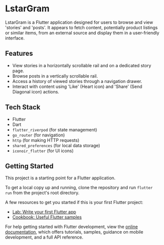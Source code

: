 # LstarGram

LstarGram is a Flutter application designed for users to browse and view 'stories' and 'posts'. It appears to fetch content, potentially product listings or similar items, from an external source and display them in a user-friendly interface.

## Features
- View stories in a horizontally scrollable rail and on a dedicated story page.
- Browse posts in a vertically scrollable rail.
- Access a history of viewed stories through a navigation drawer.
- Interact with content using 'Like' (Heart icon) and 'Share' (Send Diagonal icon) actions.

## Tech Stack
- Flutter
- Dart
- `flutter_riverpod` (for state management)
- `go_router` (for navigation)
- `http` (for making HTTP requests)
- `shared_preferences` (for local data storage)
- `iconoir_flutter` (for UI icons)

## Getting Started

This project is a starting point for a Flutter application.

To get a local copy up and running, clone the repository and run `flutter run` from the project's root directory.

A few resources to get you started if this is your first Flutter project:

- [Lab: Write your first Flutter app](https://docs.flutter.dev/get-started/codelab)
- [Cookbook: Useful Flutter samples](https://docs.flutter.dev/cookbook)

For help getting started with Flutter development, view the
[online documentation](https://docs.flutter.dev/), which offers tutorials,
samples, guidance on mobile development, and a full API reference.
